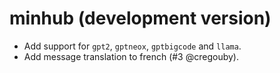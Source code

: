 # minhub (development version)

* Add support for `gpt2`, `gptneox`, `gptbigcode` and `llama`.
* Add message translation to french (#3 @cregouby).
